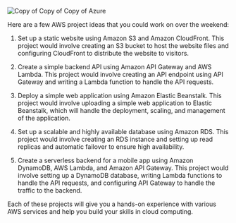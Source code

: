 ![Copy of Copy of Copy of Azure](https://user-images.githubusercontent.com/66474973/218067805-61fe2e28-4391-4177-8a1d-636a9d542135.png)

Here are a few AWS project ideas that you could work on over the weekend:

1. Set up a static website using Amazon S3 and Amazon CloudFront. This project would involve creating an S3 bucket to host the website files and configuring CloudFront to distribute the website to visitors.

2. Create a simple backend API using Amazon API Gateway and AWS Lambda. This project would involve creating an API endpoint using API Gateway and writing a Lambda function to handle the API requests.

3. Deploy a simple web application using Amazon Elastic Beanstalk. This project would involve uploading a simple web application to Elastic Beanstalk, which will handle the deployment, scaling, and management of the application.

4. Set up a scalable and highly available database using Amazon RDS. This project would involve creating an RDS instance and setting up read replicas and automatic failover to ensure high availability.

5. Create a serverless backend for a mobile app using Amazon DynamoDB, AWS Lambda, and Amazon API Gateway. This project would involve setting up a DynamoDB database, writing Lambda functions to handle the API requests, and configuring API Gateway to handle the traffic to the backend.

Each of these projects will give you a hands-on experience with various AWS services and help you build your skills in cloud computing.

